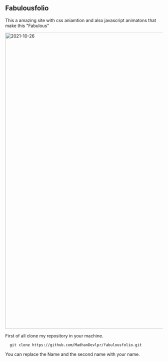 ## Fabulousfolio
This a amazing site with css aniamtion and also javascript animatons that make this "Fabulous"


<img width="946" alt="2021-10-26" src="https://user-images.githubusercontent.com/81558579/138853883-a8556d92-a9bc-4a8a-be88-83b74a875c0f.png">

First of all clone my repository in your machine.
```
  git clone https://github.com/MadhanDevlpr/fabulousfolio.git
```

You can replace the Name and the second name with your name.

